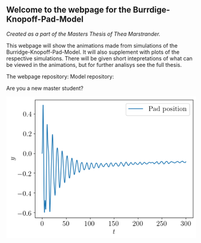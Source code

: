 ## Welcome to the webpage for the Burrdige-Knopoff-Pad-Model
  _Created as a part of the Masters Thesis of Thea Marstrander._

This webpage will show the animations made from simulations of the Burridge-Knopoff-Pad-Model. 
It will also supplement with plots of the respective simulations.
There will be given short intepretations of what can be viewed in the animations, but for further analisys see the full thesis.

The webpage repository:
Model repository:

Are you a new master student? 

![](pad_position.png)
